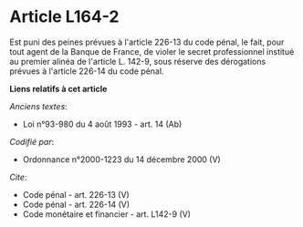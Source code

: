 # Article L164-2

Est puni des peines prévues à l'article 226-13 du code pénal, le fait, pour tout agent de la Banque de France, de violer le
secret professionnel institué au premier alinéa de l'article L. 142-9, sous réserve des dérogations prévues à l'article
226-14 du code pénal.

**Liens relatifs à cet article**

_Anciens textes_:

  - Loi n°93-980 du 4 août 1993 - art. 14 (Ab)

_Codifié par_:

  - Ordonnance n°2000-1223 du 14 décembre 2000 (V)

_Cite_:

  - Code pénal - art. 226-13 (V)
  - Code pénal - art. 226-14 (V)
  - Code monétaire et financier - art. L142-9 (V)
